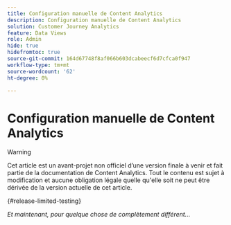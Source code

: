 ```yaml
---
title: Configuration manuelle de Content Analytics
description: Configuration manuelle de Content Analytics
solution: Customer Journey Analytics
feature: Data Views
role: Admin
hide: true
hidefromtoc: true
source-git-commit: 164d67748f8af066b603dcabeecf6d7cfca0f947
workflow-type: tm+mt
source-wordcount: '62'
ht-degree: 0%

---
```


# Configuration manuelle de Content Analytics

>[!WARNING]
>
>Cet article est un avant-projet non officiel d’une version finale à venir et fait partie de la documentation de Content Analytics. Tout le contenu est sujet à modification et aucune obligation légale quelle qu&#39;elle soit ne peut être dérivée de la version actuelle de cet article.
>

{#release-limited-testing}

*Et maintenant, pour quelque chose de complètement différent...*
